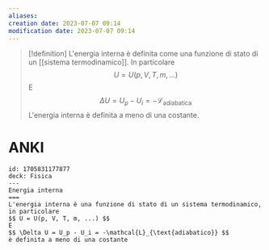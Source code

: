 ```yaml
---
aliases: 
creation date: 2023-07-07 09:14
modification date: 2023-07-07 09:14
---
```


> [!definition]
> L'energia interna è definita come una funzione di stato di un [[sistema termodinamico]]. In particolare
> $$ U = U(p, V, T, m, \dots) $$
> E
> $$ \Delta U = U_{p} - U_{i} = - \mathcal{L}_{\text{adiabatica}} $$
> L'energia interna è definita a meno di una costante.

# ANKI

```anki
id: 1705831177877
deck: Fisica
---
Energia interna
===
L'energia interna è una funzione di stato di un sistema termodinamico, in particolare
$$ U = U(p, V, T, m, ...) $$
E
$$ \Delta U = U_p - U_i = -\mathcal{L}_{\text{adiabatico}} $$
è definita a meno di una costante
```
